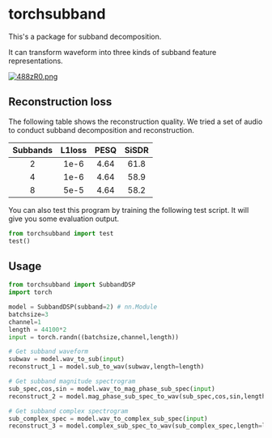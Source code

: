 # torchsubband

This's a package for subband decomposition. 

It can transform waveform into three kinds of subband feature representations. 

[![488zR0.png](https://z3.ax1x.com/2021/09/19/488zR0.png)](https://imgtu.com/i/488zR0)

## Reconstruction loss

The following table shows the reconstruction quality. We tried a set of audio to conduct subband decomposition and reconstruction.


| Subbands |  L1loss   | PESQ  | SiSDR|
| :----: | :----: | :----: | :----:
| 2 | 1e-6  | 4.64 | 61.8 |
| 4 | 1e-6  | 4.64 | 58.9 |
| 8 | 5e-5  | 4.64 | 58.2 |

You can also test this program by training the following test script. It will give you some evaluation output.

```python
from torchsubband import test
test()
```

## Usage

```python
from torchsubband import SubbandDSP
import torch

model = SubbandDSP(subband=2) # nn.Module
batchsize=3
channel=1
length = 44100*2
input = torch.randn((batchsize,channel,length))

# Get subband waveform
subwav = model.wav_to_sub(input)
reconstruct_1 = model.sub_to_wav(subwav,length=length)

# Get subband magnitude spectrogram
sub_spec,cos,sin = model.wav_to_mag_phase_sub_spec(input)
reconstruct_2 = model.mag_phase_sub_spec_to_wav(sub_spec,cos,sin,length=length)

# Get subband complex spectrogram
sub_complex_spec = model.wav_to_complex_sub_spec(input)
reconstruct_3 = model.complex_sub_spec_to_wav(sub_complex_spec,length=length)
```
